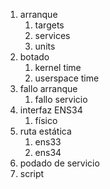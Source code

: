 1. arranque
	1. targets
	2. services
	3. units
2. botado
	1. kernel time
	2. userspace time
3. fallo arranque
	1. fallo servicio
4. interfaz ENS34
	1. físico
5. ruta estática
	1. ens33
	2. ens34
6. podado de servicio
7. script